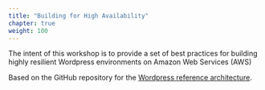 ```yaml
---
title: "Building for High Availability"
chapter: true
weight: 100
---
```


The intent of this workshop is to provide a set of best practices for building highly resilient Wordpress environments on Amazon Web Services (AWS)

Based on the GitHub repository for the [Wordpress reference architecture](https://github.com/aws-samples/aws-refarch-wordpress).
